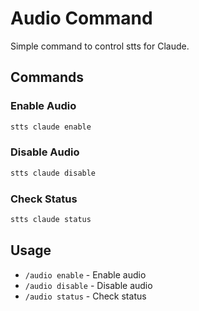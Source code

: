 # Audio Command

Simple command to control stts for Claude.

## Commands

### Enable Audio

```bash
stts claude enable
```

### Disable Audio

```bash
stts claude disable
```

### Check Status

```bash
stts claude status
```

## Usage

- `/audio enable` - Enable audio
- `/audio disable` - Disable audio
- `/audio status` - Check status
